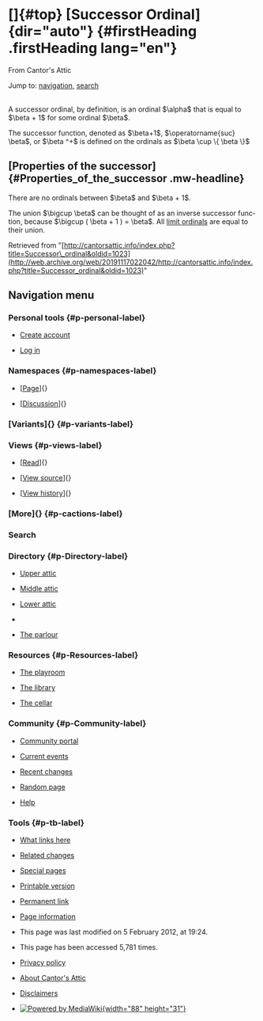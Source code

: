 <div id="mw-page-base" class="noprint">

</div>

<div id="mw-head-base" class="noprint">

</div>

<div id="content" class="mw-body" role="main">

[]{#top}
[Successor Ordinal]{dir="auto"} {#firstHeading .firstHeading lang="en"}
===============================

<div id="bodyContent" class="mw-body-content">

<div id="siteSub">

From Cantor's Attic

</div>

<div id="contentSub">

</div>

<div id="jump-to-nav" class="mw-jump">

Jump to: [navigation](#mw-navigation), [search](#p-search)

</div>

<div id="mw-content-text" class="mw-content-ltr" lang="en" dir="ltr">

\
A successor ordinal, by definition, is an ordinal \$\\alpha\$ that is
equal to \$\\beta + 1\$ for some ordinal \$\\beta\$.

The successor function, denoted as \$\\beta+1\$, \$\\operatorname{suc}
\\beta\$, or \$\\beta \^+\$ is defined on the ordinals as \$\\beta \\cup
\\{ \\beta \\}\$

[Properties of the successor]{#Properties_of_the_successor .mw-headline}
------------------------------------------------------------------------

There are no ordinals between \$\\beta\$ and \$\\beta + 1\$.

The union \$\\bigcup \\beta\$ can be thought of as an inverse successor
function, because \$\\bigcup ( \\beta + 1 ) = \\beta\$. All [limit
ordinals](/web/20191117022042/http://cantorsattic.info/Limit_ordinal "Limit ordinal")
are equal to their union.

</div>

<div class="printfooter">

Retrieved from
"[http://cantorsattic.info/index.php?title=Successor\_ordinal&oldid=1023](http://web.archive.org/web/20191117022042/http://cantorsattic.info/index.php?title=Successor_ordinal&oldid=1023)"

</div>

<div id="catlinks" class="catlinks catlinks-allhidden">

</div>

<div class="visualClear">

</div>

</div>

</div>

<div id="mw-navigation">

Navigation menu
---------------

<div id="mw-head">

<div id="p-personal" role="navigation"
aria-labelledby="p-personal-label">

### Personal tools {#p-personal-label}

-   <div id="pt-createaccount">

    </div>

    [Create
    account](/web/20191117022042/http://cantorsattic.info/index.php?title=Special:UserLogin&returnto=Successor+ordinal&type=signup)
-   <div id="pt-login">

    </div>

    [Log
    in](/web/20191117022042/http://cantorsattic.info/index.php?title=Special:UserLogin&returnto=Successor+ordinal "You are encouraged to log in; however, it is not mandatory [o]")

</div>

<div id="left-navigation">

<div id="p-namespaces" class="vectorTabs" role="navigation"
aria-labelledby="p-namespaces-label">

### Namespaces {#p-namespaces-label}

-   <div id="ca-nstab-main">

    </div>

    [[Page](/web/20191117022042/http://cantorsattic.info/Successor_ordinal "View the content page [c]")]{}
-   <div id="ca-talk">

    </div>

    [[Discussion](/web/20191117022042/http://cantorsattic.info/index.php?title=Talk:Successor_ordinal&action=edit&redlink=1 "Discussion about the content page [t]")]{}

</div>

<div id="p-variants" class="vectorMenu emptyPortlet" role="navigation"
aria-labelledby="p-variants-label">

### [Variants]{}[](#) {#p-variants-label}

<div class="menu">

</div>

</div>

</div>

<div id="right-navigation">

<div id="p-views" class="vectorTabs" role="navigation"
aria-labelledby="p-views-label">

### Views {#p-views-label}

-   <div id="ca-view">

    </div>

    [[Read](/web/20191117022042/http://cantorsattic.info/Successor_ordinal)]{}
-   <div id="ca-viewsource">

    </div>

    [[View
    source](/web/20191117022042/http://cantorsattic.info/index.php?title=Successor_ordinal&action=edit "This page is protected.
    You can view its source [e]")]{}
-   <div id="ca-history">

    </div>

    [[View
    history](/web/20191117022042/http://cantorsattic.info/index.php?title=Successor_ordinal&action=history "Past revisions of this page [h]")]{}

</div>

<div id="p-cactions" class="vectorMenu emptyPortlet" role="navigation"
aria-labelledby="p-cactions-label">

### [More]{}[](#) {#p-cactions-label}

<div class="menu">

</div>

</div>

<div id="p-search" role="search">

### Search

<div id="simpleSearch">

</div>

</div>

</div>

</div>

<div id="mw-panel">

<div id="p-logo" role="banner">

[](/web/20191117022042/http://cantorsattic.info/Cantor%27s_Attic "Visit the main page")

</div>

<div id="p-Directory" class="portal" role="navigation"
aria-labelledby="p-Directory-label">

### Directory {#p-Directory-label}

<div class="body">

-   <div id="n-Upper-attic">

    </div>

    [Upper
    attic](/web/20191117022042/http://cantorsattic.info/Upper_attic)
-   <div id="n-Middle-attic">

    </div>

    [Middle
    attic](/web/20191117022042/http://cantorsattic.info/Middle_attic)
-   <div id="n-Lower-attic">

    </div>

    [Lower
    attic](/web/20191117022042/http://cantorsattic.info/Lower_attic)
-   <div id="n-">

    </div>

    [](INVALID-TITLE)
-   <div id="n-The-parlour">

    </div>

    [The parlour](/web/20191117022042/http://cantorsattic.info/Parlour)

</div>

</div>

<div id="p-Resources" class="portal" role="navigation"
aria-labelledby="p-Resources-label">

### Resources {#p-Resources-label}

<div class="body">

-   <div id="n-The-playroom">

    </div>

    [The
    playroom](/web/20191117022042/http://cantorsattic.info/Playroom)
-   <div id="n-The-library">

    </div>

    [The library](/web/20191117022042/http://cantorsattic.info/Library)
-   <div id="n-The-cellar">

    </div>

    [The cellar](/web/20191117022042/http://cantorsattic.info/Cellar)

</div>

</div>

<div id="p-Community" class="portal" role="navigation"
aria-labelledby="p-Community-label">

### Community {#p-Community-label}

<div class="body">

-   <div id="n-portal">

    </div>

    [Community
    portal](/web/20191117022042/http://cantorsattic.info/Cantor%27s_Attic:Community_portal "About the project, what you can do, where to find things")
-   <div id="n-currentevents">

    </div>

    [Current
    events](/web/20191117022042/http://cantorsattic.info/Cantor%27s_Attic:Current_events "Find background information on current events")
-   <div id="n-recentchanges">

    </div>

    [Recent
    changes](/web/20191117022042/http://cantorsattic.info/Special:RecentChanges "A list of recent changes in the wiki [r]")
-   <div id="n-randompage">

    </div>

    [Random
    page](/web/20191117022042/http://cantorsattic.info/Special:Random "Load a random page [x]")
-   <div id="n-help">

    </div>

    [Help](http://web.archive.org/web/20191117022042/https://www.mediawiki.org/wiki/Special:MyLanguage/Help:Contents "The place to find out")

</div>

</div>

<div id="p-tb" class="portal" role="navigation"
aria-labelledby="p-tb-label">

### Tools {#p-tb-label}

<div class="body">

-   <div id="t-whatlinkshere">

    </div>

    [What links
    here](/web/20191117022042/http://cantorsattic.info/Special:WhatLinksHere/Successor_ordinal "A list of all wiki pages that link here [j]")
-   <div id="t-recentchangeslinked">

    </div>

    [Related
    changes](/web/20191117022042/http://cantorsattic.info/Special:RecentChangesLinked/Successor_ordinal "Recent changes in pages linked from this page [k]")
-   <div id="t-specialpages">

    </div>

    [Special
    pages](/web/20191117022042/http://cantorsattic.info/Special:SpecialPages "A list of all special pages [q]")
-   <div id="t-print">

    </div>

    [Printable
    version](/web/20191117022042/http://cantorsattic.info/index.php?title=Successor_ordinal&printable=yes "Printable version of this page [p]")
-   <div id="t-permalink">

    </div>

    [Permanent
    link](/web/20191117022042/http://cantorsattic.info/index.php?title=Successor_ordinal&oldid=1023 "Permanent link to this revision of the page")
-   <div id="t-info">

    </div>

    [Page
    information](/web/20191117022042/http://cantorsattic.info/index.php?title=Successor_ordinal&action=info)

</div>

</div>

</div>

</div>

<div id="footer" role="contentinfo">

-   <div id="footer-info-lastmod">

    </div>

    This page was last modified on 5 February 2012, at 19:24.
-   <div id="footer-info-viewcount">

    </div>

    This page has been accessed 5,781 times.

<!-- -->

-   <div id="footer-places-privacy">

    </div>

    [Privacy
    policy](/web/20191117022042/http://cantorsattic.info/Cantor%27s_Attic:Privacy_policy "Cantor's Attic:Privacy policy")
-   <div id="footer-places-about">

    </div>

    [About Cantor's
    Attic](/web/20191117022042/http://cantorsattic.info/Cantor%27s_Attic:About "Cantor's Attic:About")
-   <div id="footer-places-disclaimer">

    </div>

    [Disclaimers](/web/20191117022042/http://cantorsattic.info/Cantor%27s_Attic:General_disclaimer "Cantor's Attic:General disclaimer")

<!-- -->

-   <div id="footer-poweredbyico">

    </div>

    [![Powered by
    MediaWiki](/web/20191117022042im_/http://cantorsattic.info/resources/assets/poweredby_mediawiki_88x31.png){width="88"
    height="31"}](//web.archive.org/web/20191117022042/http://www.mediawiki.org/)

<div style="clear:both">

</div>

</div>

